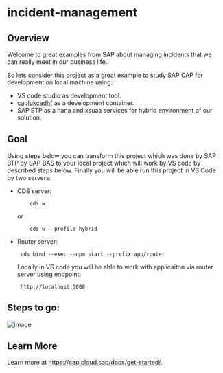 # incident-management

## Overview

Welcome to great examples from SAP about managing incidents that we can really meet in our business life.

So lets consider this project as a great example to study SAP CAP for development on local machine using:

* VS code studio as development tool.
* [caplukcadhf](https://github.com/lukcad/caplukcadhf) as a development container.
* SAP BTP as a hana and xsuaa services for hybrid environment of our solution.

## Goal

  Using steps below you can transform this project which was done by SAP BTP by SAP BAS to your local project which will work by VS code by described steps below.
  Finally you will be able run this project in VS Code by two servers:

  - CDS server:

    		cds w

	or

      		cds w --profile hybrid

 - Router server:

  		cds bind --exec --npm start --prefix app/router


   Locally in VS code you will be able to work with applicaiton via router server using endpoint:

   		http://localhost:5000
  

			
## Steps to go:

![image](https://github.com/lukcad/incident-management/assets/22641302/63c7daf5-a530-4a24-8803-1ffb6eb91df3)

  


## Learn More

Learn more at https://cap.cloud.sap/docs/get-started/.
